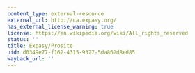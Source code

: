 ```yaml
---
content_type: external-resource
external_url: http://ca.expasy.org/
has_external_license_warning: true
license: https://en.wikipedia.org/wiki/All_rights_reserved
status: ''
title: Expasy/Prosite
uid: d0349e77-f162-4315-9327-5da862d8ed85
wayback_url: ''
---
```

